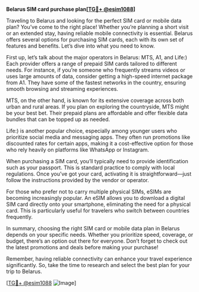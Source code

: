 **Belarus SIM card purchase plan[[TG💪+ @esim1088](https://t.me/s/esim1088)]**

Traveling to Belarus and looking for the perfect SIM card or mobile data plan? You’ve come to the right place! Whether you’re planning a short visit or an extended stay, having reliable mobile connectivity is essential. Belarus offers several options for purchasing SIM cards, each with its own set of features and benefits. Let’s dive into what you need to know.

First up, let’s talk about the major operators in Belarus: MTS, A1, and Life:) Each provider offers a range of prepaid SIM cards tailored to different needs. For instance, if you’re someone who frequently streams videos or uses large amounts of data, consider getting a high-speed internet package from A1. They have some of the fastest networks in the country, ensuring smooth browsing and streaming experiences.

MTS, on the other hand, is known for its extensive coverage across both urban and rural areas. If you plan on exploring the countryside, MTS might be your best bet. Their prepaid plans are affordable and offer flexible data bundles that can be topped up as needed.

Life:) is another popular choice, especially among younger users who prioritize social media and messaging apps. They often run promotions like discounted rates for certain apps, making it a cost-effective option for those who rely heavily on platforms like WhatsApp or Instagram.

When purchasing a SIM card, you’ll typically need to provide identification such as your passport. This is standard practice to comply with local regulations. Once you’ve got your card, activating it is straightforward—just follow the instructions provided by the vendor or operator.

For those who prefer not to carry multiple physical SIMs, eSIMs are becoming increasingly popular. An eSIM allows you to download a digital SIM card directly onto your smartphone, eliminating the need for a physical card. This is particularly useful for travelers who switch between countries frequently.

In summary, choosing the right SIM card or mobile data plan in Belarus depends on your specific needs. Whether you prioritize speed, coverage, or budget, there’s an option out there for everyone. Don’t forget to check out the latest promotions and deals before making your purchase!

Remember, having reliable connectivity can enhance your travel experience significantly. So, take the time to research and select the best plan for your trip to Belarus.

[[TG💪+ @esim1088](https://t.me/s/esim1088) ![Image](https://i.postimg.cc/Y0z9fWf4/image.png)]